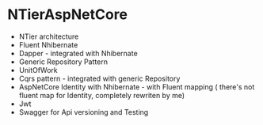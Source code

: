 # NTierAspNetCore
* NTier architecture
* Fluent Nhibernate
* Dapper - integrated with Nhibernate
* Generic Repository Pattern
* UnitOfWork
* Cqrs pattern - integrated with generic Repository
* AspNetCore Identity with Nhibernate - with Fluent mapping ( there's not fluent map for Identity, completely rewriten by me)
* Jwt
* Swagger for Api versioning and Testing
